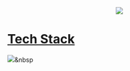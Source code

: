 <p align="center">
	<a href="https://zzangwoolog.tistory.com"><img src="https://user-images.githubusercontent.com/64726822/121777141-7237ef00-cbcb-11eb-822c-7441014895d2.png" border="0"</a>
</p>
	
# <b>Tech Stack</b>
<img src="https://img.shields.io/badge/Python-3766AB?style=flat-square&logo=Python&logoColor=white"/></a>&nbsp	
